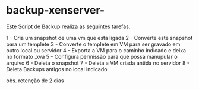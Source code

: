 # backup-xenserver-
Este Script de Backup realiza as seguintes tarefas.

1 - Cria um snapshot de uma vm que esta ligada 
2 - Converte este snapshot para um templete
3 - Converte o templete em  VM para ser gravado em
outro local ou servidor
4 - Exporta a VM para o caminho indicado e deixa no formato .xva
5 - Configura permissão para que possa manupular o arquivo
6 - Deleta o snapshot 
7 - Deleta a VM criada antida no servidor
8 - Deleta Backups antigos no local indicado 

obs. retenção de 2 dias

